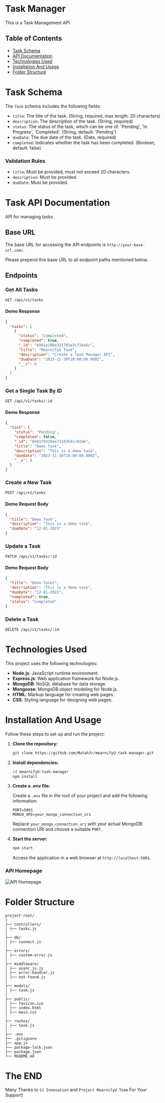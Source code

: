 # Task Manager

This is a Task Management API

## Table of Contents

- [Task Schema](#task-schema)
- [API Documentation](#task-api-documentation)
- [Technologies Used](#technologies-used)
- [Installation And Usage](#installation-and-usage)
- [Folder Structure](#folder-structure)

# Task Schema

The `Task` schema includes the following fields:

- `title`: The title of the task. (String, required, max length: 20 characters)
- `description`: The description of the task. (String, required)
- `status`: The status of the task, which can be one of: 'Pending', 'In Progress', 'Completed'. (String, default: 'Pending')
- `dueDate`: The due date of the task. (Date, required)
- `completed`: Indicates whether the task has been completed. (Boolean, default: false)

### Validation Rules

- `title`: Must be provided, must not exceed 20 characters.
- `description`: Must be provided.
- `dueDate`: Must be provided.

# Task API Documentation

API for managing tasks.

## Base URL

The base URL for accessing the API endpoints is `http://your-base-url.com/`.

Please prepend this base URL to all endpoint paths mentioned below.

## Endpoints

### Get All Tasks

```http
GET /api/v1/tasks
```

#### Demo Response

```json
{
  "tasks": [
    {
      "status": "Completed",
      "completed": true,
      "_id": "6561e200e331703a3c716a6c",
      "title": "MearnifyU Task",
      "description": "Create a Task Manager API",
      "dueDate": "2023-11-30T18:00:00.000Z",
      "__v": 0
    }
  ]
}
```

### Get a Single Task By ID

```http
GET /api/v1/tasks/:id
```

#### Demo Response

```json
{
  "task": {
    "status": "Pending",
    "completed": false,
    "_id": "6561f03284e73193b4cc92de",
    "title": "Demo Task",
    "description": "This is a demo task",
    "dueDate": "2023-11-30T18:00:00.000Z",
    "__v": 0
  }
}
```

### Create a New Task

```http
POST /api/v1/tasks
```

#### Demo Request Body

```json
{
  "title": "Demo Task",
  "description": "This is a demo task",
  "dueDate": "12-01-2023"
}
```

### Update a Task

```http
PATCH /api/v1/tasks/:id
```

#### Demo Request Body

```json
{
  "title": "Demo Task2",
  "description": "This is a demo task",
  "dueDate": "12-01-2023",
  "completed": true,
  "status": "Completed"
}
```

### Delete a Task

```http
DELETE /api/v1/tasks/:id
```

# Technologies Used

This project uses the following technologies:

- **Node.js**: JavaScript runtime environment.
- **Express.js**: Web application framework for Node.js.
- **MongoDB**: NoSQL database for data storage.
- **Mongoose**: MongoDB object modeling for Node.js.
- **HTML**: Markup language for creating web pages.
- **CSS**: Styling language for designing web pages.

# Installation And Usage

Follow these steps to set up and run the project:

1. **Clone the repository:**

   ```bash
   git clone https://github.com/Mutah3r/mearnifyU-task-manager.git
   ```

2. **Install dependencies:**

   ```bash
   cd mearnifyU-task-manager
   npm install
   ```

3. **Create a .env file:**

   Create a `.env` file in the root of your project and add the following information:

   ```
   PORT=5001
   MONGO_URI=your_mongo_connection_uri
   ```

   Replace `your_mongo_connection_uri` with your actual MongoDB connection URI and choose a suitable `PORT`.

4. **Start the server:**

   ```bash
   npm start
   ```

   Access the application in a web browser at `http://localhost:5001`.

### API Homepage

![API Homepage](/public/images/homepage.png)

# Folder Structure

```plaintext
project-root/
│
├── controllers/
│ ├── tasks.js
│
├── db/
│ ├── connect.js
│
├── errors/
│ ├── custom-error.js
│
├── middleware/
│ ├── async_js.js
│ ├── error-handler.js
│ ├── not-found.js
│
├── models/
│ ├── task.js
│
├── public/
│ ├── favicon.ico
│ ├── index.html
│ ├── main.css
│
├── routes/
│ ├── task.js
│
├── .env
├── .gitignore
├── app.js
├── package-lock.json
├── package.json
└── README.md
```

# The END

Many Thanks to `SJ Innovation` and `Project MearnifyU Team` For Your Support!
